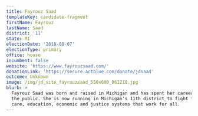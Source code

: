 ```yaml
---
title: Fayrouz Saad
templateKey: candidate-fragment
firstName: Fayrouz
lastName: Saad
district: '11'
state: MI
electionDate: '2018-08-07'
electionType: primary
office: house
incumbent: false
website: 'https://www.fayrouzsaad.com/'
donationLink: 'https://secure.actblue.com/donate/jdsaad'
outcome: Unknown
image: /img/jd_site_fayrouzsaad_550x600_061218.jpg
blurb: >
  Fayrouz Saad was born and raised in Michigan and has spent her career serving
  the public. She is now running in Michigan’s 11th district to fight for health
  care, education, economic and justice systems that work for all.
---
```


